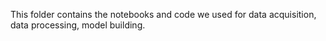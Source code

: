 This folder contains the notebooks and code we used for data acquisition, data processing, model building.
